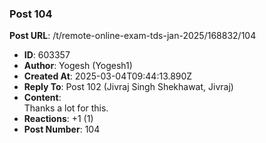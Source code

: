 ### Post 104
**Post URL**: /t/remote-online-exam-tds-jan-2025/168832/104
- **ID**: 603357
- **Author**: Yogesh (Yogesh1)
- **Created At**: 2025-03-04T09:44:13.890Z
- **Reply To**: Post 102 (Jivraj Singh Shekhawat, Jivraj)
- **Content**:  
  Thanks a lot for this.
- **Reactions**: +1 (1)
- **Post Number**: 104

